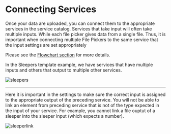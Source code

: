 # Connecting Services

Once your data are uploaded, you can connect them to the appropriate services in the service catalog. Services that take input will often take multiple inputs. While each file picker gives data from a single file. Thus, it is important when connecting multiple File Pickers to the same service that the input settings are set appropriately 

Please see the [Flowchart section](/docs/platform_introduction/workbench/flowchart.md) for more details.

In the Sleepers template example, we have services that have multiple inputs and others that output to multiple other services. 

![sleepers](https://user-images.githubusercontent.com/32800795/61583115-d5ca5680-ab33-11e9-833b-a92682d12427.JPG)

-------------------------

Here it is important in the settings to make sure the correct input is assigned to the appropriate output of the preceding service. You will not be able to link an element from preceding service that is not of the type expected in the input of your service. For example, you cannot link a file ouptut of a sleeper into the sleeper input (which expects a number).

![sleeperlink](https://user-images.githubusercontent.com/32800795/61583116-d662ed00-ab33-11e9-9b81-66bc7a094c9b.gif)
